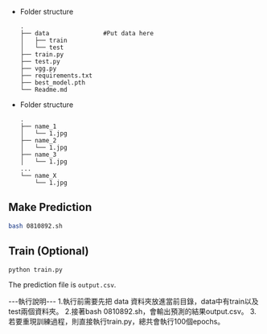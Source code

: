 - Folder structure
    ```
    .
    ├── data               #Put data here     
    │   ├── train         
    │   └── test  
    ├── train.py
    ├── test.py
    ├── vgg.py
    ├── requirements.txt
    ├── best_model.pth
    └── Readme.md
    ```
- Folder structure
    ```
    .
    ├── name_1         
    │   └── 1.jpg  
    ├── name_2         
    │   └── 1.jpg
    ├── name_3         
    │   └── 1.jpg
    ...
    └── name_X
        └── 1.jpg
    ```
## Make Prediction
```sh
bash 0810892.sh
```

## Train (Optional)
```sh
python train.py
```

The prediction file is `output.csv`.


---執行說明---
1.執行前需要先把 data 資料夾放進當前目錄，data中有train以及test兩個資料夾。
2.接著bash 0810892.sh，會輸出預測的結果output.csv。
3.若要重現訓練過程，則直接執行train.py，總共會執行100個epochs。
